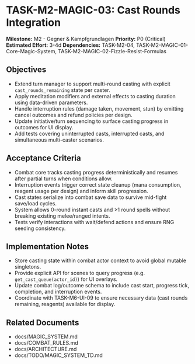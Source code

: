# TASK-M2-MAGIC-03: Cast Rounds Integration

**Milestone:** M2 - Gegner & Kampfgrundlagen
**Priority:** P0 (Critical)
**Estimated Effort:** 3-4d
**Dependencies:** TASK-M2-04, TASK-M2-MAGIC-01-Core-Magic-System, TASK-M2-MAGIC-02-Fizzle-Resist-Formulas

## Objectives

- Extend turn manager to support multi-round casting with explicit `cast_rounds_remaining` state per caster.
- Apply meditation modifiers and external effects to casting duration using data-driven parameters.
- Handle interruption rules (damage taken, movement, stun) by emitting cancel outcomes and refund policies per design.
- Update initiative/turn sequencing to surface casting progress in outcomes for UI display.
- Add tests covering uninterrupted casts, interrupted casts, and simultaneous multi-caster scenarios.

## Acceptance Criteria

- Combat core tracks casting progress deterministically and resumes after partial turns when conditions allow.
- Interruption events trigger correct state cleanup (mana consumption, reagent usage per design) and inform skill progression.
- Cast states serialize into combat save data to survive mid-fight save/load cycles.
- System allows 0-round instant casts and >1 round spells without breaking existing melee/ranged intents.
- Tests verify interactions with wait/defend actions and ensure RNG seeding consistency.

## Implementation Notes

- Store casting state within combat actor context to avoid global mutable singletons.
- Provide explicit API for scenes to query progress (e.g. `get_cast_queue(actor_id)`) for UI overlays.
- Update combat log/outcome schema to include cast start, progress tick, completion, and interruption events.
- Coordinate with TASK-M6-UI-09 to ensure necessary data (cast rounds remaining, reagents) available for display.

## Related Documents

- docs/MAGIC_SYSTEM.md
- docs/COMBAT_RULES.md
- docs/ARCHITECTURE.md
- docs/TODO/MAGIC_SYSTEM_TD.md
